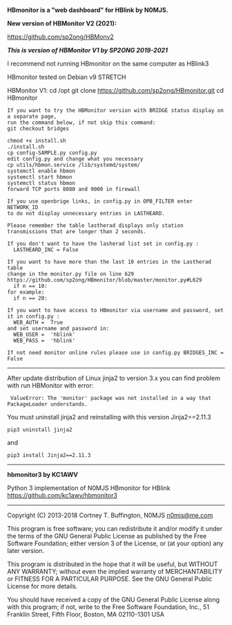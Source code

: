 

**HBmonitor is a "web dashboard" for HBlink by N0MJS.**

**New version of HBMonitor V2 (2021):**

https://github.com/sp2ong/HBMonv2


***This is version of HBMonitor V1 by SP2ONG 2019-2021***

I recommend not running HBmonitor on the same computer as HBlink3

HBmonitor tested on Debian v9 STRETCH

HBMonitor V1:
    cd /opt
    git clone https://github.com/sp2ong/HBmonitor.git
    cd HBmonitor
    
    If you want to try the HBMonitor version with BRIDGE status display on a separate page, 
    run the command below, if not skip this command:
    git checkout bridges
    
    chmod +x install.sh
    ./install.sh
    cp config-SAMPLE.py config.py
    edit config.py and change what you necessary
    cp utils/hbmon.service /lib/systemd/system/
    systemctl enable hbmon
    systemctl start hbmon
    systemctl status hbmon
    forward TCP ports 8080 and 9000 in firewall
    
    If you use openbrige links, in config.py in OPB_FILTER enter NETWORK_ID 
    to do not display unnecessary entries in LASTHEARD.
    
    Please remember the table lastherad displays only station transmissions that are longer than 2 seconds.
    
    If you don't want to have the lasherad list set in config.py :  
      LASTHEARD_INC = False
    
    If you want to have more than the last 10 entries in the Lastherad table
    change in the monitor.py file on line 629 https://github.com/sp2ong/HBmonitor/blob/master/monitor.py#L629
      if n == 10:
    for example:
      if n == 20:

    If you want to have access to HBmonitor via username and password, set it in config.py :
      WEB_AUTH =  True
    and set username and password in:    
      WEB_USER =  'hblink'
      WEB_PASS =  'hblink'

    If not need monitor online rules please use in config.py BRIDGES_INC = False

---

After update distribution of Linux jinja2 to version 3.x you can find problem with run HBMonitor with error:

     ValueError: The 'monitor' package was not installed in a way that PackageLoader understands.


You must uninstall jinja2 and reinstalling with this version Jinja2==2.11.3

    pip3 uninstall jinja2

and

    pip3 install Jinja2==2.11.3


---

**hbmonitor3 by KC1AWV**

Python 3 implementation of N0MJS HBmonitor for HBlink https://github.com/kc1awv/hbmonitor3 

---

Copyright (C) 2013-2018  Cortney T. Buffington, N0MJS <n0mjs@me.com>

This program is free software; you can redistribute it and/or modify it under the terms of the GNU General Public License as published by the Free Software Foundation; either version 3 of the License, or (at your option) any later version.

This program is distributed in the hope that it will be useful, but WITHOUT ANY WARRANTY; without even the implied warranty of MERCHANTABILITY or FITNESS FOR A PARTICULAR PURPOSE. See the GNU General Public License for more details.

You should have received a copy of the GNU General Public License along with this program; if not, write to the Free Software Foundation, Inc., 51 Franklin Street, Fifth Floor, Boston, MA 02110-1301  USA







